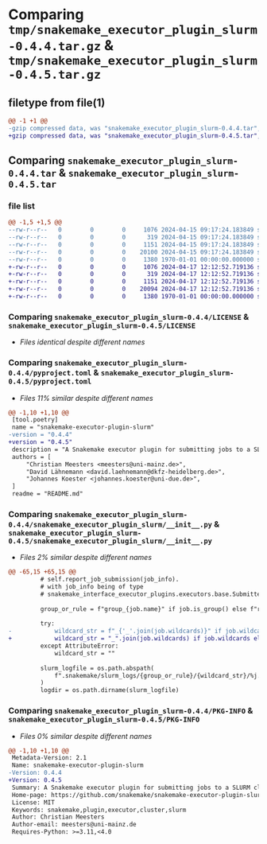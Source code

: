 # Comparing `tmp/snakemake_executor_plugin_slurm-0.4.4.tar.gz` & `tmp/snakemake_executor_plugin_slurm-0.4.5.tar.gz`

## filetype from file(1)

```diff
@@ -1 +1 @@
-gzip compressed data, was "snakemake_executor_plugin_slurm-0.4.4.tar", max compression
+gzip compressed data, was "snakemake_executor_plugin_slurm-0.4.5.tar", max compression
```

## Comparing `snakemake_executor_plugin_slurm-0.4.4.tar` & `snakemake_executor_plugin_slurm-0.4.5.tar`

### file list

```diff
@@ -1,5 +1,5 @@
--rw-r--r--   0        0        0     1076 2024-04-15 09:17:24.183849 snakemake_executor_plugin_slurm-0.4.4/LICENSE
--rw-r--r--   0        0        0      319 2024-04-15 09:17:24.183849 snakemake_executor_plugin_slurm-0.4.4/README.md
--rw-r--r--   0        0        0     1151 2024-04-15 09:17:24.183849 snakemake_executor_plugin_slurm-0.4.4/pyproject.toml
--rw-r--r--   0        0        0    20100 2024-04-15 09:17:24.183849 snakemake_executor_plugin_slurm-0.4.4/snakemake_executor_plugin_slurm/__init__.py
--rw-r--r--   0        0        0     1380 1970-01-01 00:00:00.000000 snakemake_executor_plugin_slurm-0.4.4/PKG-INFO
+-rw-r--r--   0        0        0     1076 2024-04-17 12:12:52.719136 snakemake_executor_plugin_slurm-0.4.5/LICENSE
+-rw-r--r--   0        0        0      319 2024-04-17 12:12:52.719136 snakemake_executor_plugin_slurm-0.4.5/README.md
+-rw-r--r--   0        0        0     1151 2024-04-17 12:12:52.719136 snakemake_executor_plugin_slurm-0.4.5/pyproject.toml
+-rw-r--r--   0        0        0    20094 2024-04-17 12:12:52.719136 snakemake_executor_plugin_slurm-0.4.5/snakemake_executor_plugin_slurm/__init__.py
+-rw-r--r--   0        0        0     1380 1970-01-01 00:00:00.000000 snakemake_executor_plugin_slurm-0.4.5/PKG-INFO
```

### Comparing `snakemake_executor_plugin_slurm-0.4.4/LICENSE` & `snakemake_executor_plugin_slurm-0.4.5/LICENSE`

 * *Files identical despite different names*

### Comparing `snakemake_executor_plugin_slurm-0.4.4/pyproject.toml` & `snakemake_executor_plugin_slurm-0.4.5/pyproject.toml`

 * *Files 11% similar despite different names*

```diff
@@ -1,10 +1,10 @@
 [tool.poetry]
 name = "snakemake-executor-plugin-slurm"
-version = "0.4.4"
+version = "0.4.5"
 description = "A Snakemake executor plugin for submitting jobs to a SLURM cluster."
 authors = [
     "Christian Meesters <meesters@uni-mainz.de>",
     "David Lähnemann <david.laehnemann@dkfz-heidelberg.de>",
     "Johannes Koester <johannes.koester@uni-due.de>",
 ]
 readme = "README.md"
```

### Comparing `snakemake_executor_plugin_slurm-0.4.4/snakemake_executor_plugin_slurm/__init__.py` & `snakemake_executor_plugin_slurm-0.4.5/snakemake_executor_plugin_slurm/__init__.py`

 * *Files 2% similar despite different names*

```diff
@@ -65,15 +65,15 @@
         # self.report_job_submission(job_info).
         # with job_info being of type
         # snakemake_interface_executor_plugins.executors.base.SubmittedJobInfo.
 
         group_or_rule = f"group_{job.name}" if job.is_group() else f"rule_{job.name}"
 
         try:
-            wildcard_str = f"_{'_'.join(job.wildcards)}" if job.wildcards else ""
+            wildcard_str = "_".join(job.wildcards) if job.wildcards else ""
         except AttributeError:
             wildcard_str = ""
 
         slurm_logfile = os.path.abspath(
             f".snakemake/slurm_logs/{group_or_rule}/{wildcard_str}/%j.log"
         )
         logdir = os.path.dirname(slurm_logfile)
```

### Comparing `snakemake_executor_plugin_slurm-0.4.4/PKG-INFO` & `snakemake_executor_plugin_slurm-0.4.5/PKG-INFO`

 * *Files 0% similar despite different names*

```diff
@@ -1,10 +1,10 @@
 Metadata-Version: 2.1
 Name: snakemake-executor-plugin-slurm
-Version: 0.4.4
+Version: 0.4.5
 Summary: A Snakemake executor plugin for submitting jobs to a SLURM cluster.
 Home-page: https://github.com/snakemake/snakemake-executor-plugin-slurm
 License: MIT
 Keywords: snakemake,plugin,executor,cluster,slurm
 Author: Christian Meesters
 Author-email: meesters@uni-mainz.de
 Requires-Python: >=3.11,<4.0
```

